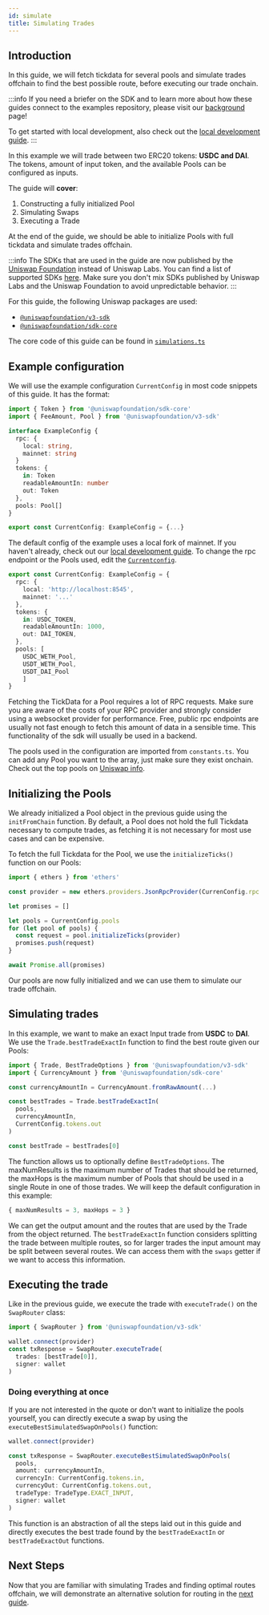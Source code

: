 ```yaml
---
id: simulate
title: Simulating Trades
---   
```


## Introduction

In this guide, we will fetch tickdata for several pools and simulate trades offchain to find the best possible route, before executing our trade onchain.

:::info
If you need a briefer on the SDK and to learn more about how these guides connect to the examples repository, please visit our [background](../01-background.md) page!

To get started with local development, also check out the [local development guide](../02-local-development.md).
:::

In this example we will trade between two ERC20 tokens: **USDC and DAI**. The tokens, amount of input token, and the available Pools can be configured as inputs.

The guide will **cover**:

1. Constructing a fully initialized Pool
2. Simulating Swaps
3. Executing a Trade

At the end of the guide, we should be able to initialize Pools with full tickdata and simulate trades offchain.

:::info
The SDKs that are used in the guide are now published by the [Uniswap Foundation](https://github.com/uniswapfoundation) instead of Uniswap Labs.
You can find a list of supported SDKs [here](https://www.npmjs.com/org/uniswapfoundation).
Make sure you don't mix SDKs published by Uniswap Labs and the Uniswap Foundation to avoid unpredictable behavior.
:::

For this guide, the following Uniswap packages are used:

- [`@uniswapfoundation/v3-sdk`](https://www.npmjs.com/package/@uniswapfoundation/v3-sdk)
- [`@uniswapfoundation/sdk-core`](https://www.npmjs.com/package/@uniswapfoundation/sdk-core)

The core code of this guide can be found in [`simulations.ts`](https://github.com/Uniswap/examples/blob/main/v3-sdk/offchain-simulation/src/libs/simulations.ts)

## Example configuration

We will use the example configuration `CurrentConfig` in most code snippets of this guide. It has the format:

```typescript
import { Token } from '@uniswapfoundation/sdk-core'
import { FeeAmount, Pool } from '@uniswapfoundation/v3-sdk'

interface ExampleConfig {
  rpc: {
    local: string,
    mainnet: string
  }
  tokens: {
    in: Token
    readableAmountIn: number
    out: Token
  },
  pools: Pool[]
}

export const CurrentConfig: ExampleConfig = {...}
```

The default config of the example uses a local fork of mainnet. If you haven't already, check out our [local development guide](../02-local-development.md).
To change the rpc endpoint or the Pools used, edit the [`Currentconfig`](https://github.com/Uniswap/examples/blob/main/v3-sdk/quoting/src/config.ts#L21).

```typescript
export const CurrentConfig: ExampleConfig = {
  rpc: {
    local: 'http://localhost:8545',
    mainnet: '...'
  },
  tokens: {
    in: USDC_TOKEN,
    readableAmountIn: 1000,
    out: DAI_TOKEN,
  },
  pools: [
    USDC_WETH_Pool,
    USDT_WETH_Pool, 
    USDT_DAI_Pool
    ]
}
```

Fetching the TickData for a Pool requires a lot of RPC requests. Make sure you are aware of the costs of your RPC provider and strongly consider using a websocket provider for performance.
Free, public rpc endpoints are usually not fast enough to fetch this amount of data in a sensible time.
This functionality of the sdk will usually be used in a backend.

The pools used in the configuration are imported from `constants.ts`. You can add any Pool you want to the array, just make sure they exist onchain.
Check out the top pools on [Uniswap info](https://info.uniswap.org/#/pools).

## Initializing the Pools

We already initialized a Pool object in the previous guide using the `initFromChain` function.
By default, a Pool does not hold the full Tickdata necessary to compute trades, as fetching it is not necessary for most use cases and can be expensive.

To fetch the full Tickdata for the Pool, we use the `initializeTicks()` function on our Pools:

```typescript
import { ethers } from 'ethers'

const provider = new ethers.providers.JsonRpcProvider(CurrenConfig.rpc.local)

let promises = []

let pools = CurrentConfig.pools
for (let pool of pools) {
  const request = pool.initializeTicks(provider)
  promises.push(request)
}

await Promise.all(promises)
```

Our pools are now fully initialized and we can use them to simulate our trade offchain.

## Simulating trades

In this example, we want to make an exact Input trade from **USDC** to **DAI**.
We use the `Trade.bestTradeExactIn` function to find the best route given our Pools:

```typescript
import { Trade, BestTradeOptions } from '@uniswapfoundation/v3-sdk'
import { CurrencyAmount } from '@uniswapfoundation/sdk-core'

const currencyAmountIn = CurrencyAmount.fromRawAmount(...)

const bestTrades = Trade.bestTradeExactIn(
  pools,
  currencyAmountIn,
  CurrentConfig.tokens.out
)

const bestTrade = bestTrades[0]
```

The function allows us to optionally define `BestTradeOptions`.
The maxNumResults is the maximum number of Trades that should be returned, the maxHops is the maximum number of Pools that should be used in a single Route in one of those trades.
We will keep the default configuration in this example:

```typescript
{ maxNumResults = 3, maxHops = 3 }
```

We can get the output amount and the routes that are used by the Trade from the object returned.
The `bestTradeExactIn` function considers splitting the trade between multiple routes, so for larger trades the input amount may be split between several routes.
We can access them with the `swaps` getter if we want to access this information.

## Executing the trade

Like in the previous guide, we execute the trade with `executeTrade()` on the `SwapRouter` class:

```typescript
import { SwapRouter } from '@uniswapfoundation/v3-sdk'

wallet.connect(provider)
const txResponse = SwapRouter.executeTrade(
  trades: [bestTrade[0]],
  signer: wallet
)
```

### Doing everything at once

If you are not interested in the quote or don't want to initialize the pools yourself, you can directly execute a swap by using the `executeBestSimulatedSwapOnPools()` function:

```typescript
wallet.connect(provider)

const txResponse = SwapRouter.executeBestSimulatedSwapOnPools(
  pools,
  amount: currencyAmountIn,
  currencyIn: CurrentConfig.tokens.in,
  currencyOut: CurrentConfig.tokens.out,
  tradeType: TradeType.EXACT_INPUT,
  signer: wallet
)
```

This function is an abstraction of all the steps laid out in this guide and directly executes the best trade found by the `bestTradeExactIn` or `bestTradeExactOut` functions.

## Next Steps

Now that you are familiar with simulating Trades and finding optimal routes offchain, we will demonstrate an alternative solution for routing in the [next guide](04-routing.md).
